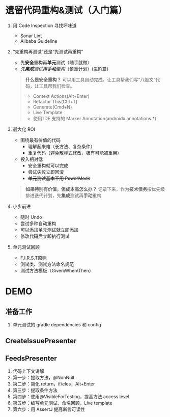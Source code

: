 # 遗留代码重构&测试（入门篇）


1. 用 Code Inspection 寻找坏味道

    * Sonar Lint
    * Alibaba Guideline

2. “先重构再测试”还是“先测试再重构”

    * 先**安全**重构再**单元**测试（随手就做）
    * *先**集成**测试再**手动**重构*（慎重计划）(进阶篇)

    > **什么是安全重构？** 可以用工具自动完成。让工具帮我们写“八股文”代码，让工具帮我们检查。
    > * Context Actions(Alt+Enter)
    > * Refactor This(Ctrl+T)
    > * Generate(Cmd+N)
    > * Live Template
    > * 使用 IDE 支持的 Marker Annotation(androidx.annotations.*)

3. 最大化 ROI

    * 围绕最有价值的代码
      * 理解起来难（长方法、复杂条件）
      * 重复代码（避免散弹式修改，极有可能被重用）
    * 投入相对低
      * 安全重构就可以完成
      * 尝试失败立即回滚
      * ~~单元测试基本不用 PowerMock~~

    > **如果特别有价值，但成本高怎么办？** 记录下来，作为**技术债务**按优先级排进迭代计划，先**集成**测试再**手动**重构

4. 小步前进

    * 随时 Undo
    * 尝试多种自动重构
    * 可以添加单元测试就立即添加
    * 修改代码后立即执行测试


5. 单元测试回顾

    * F.I.R.S.T原则
    * 测试类、测试方法命名规范
    * 测试方法模板（Given\When\Then）


# DEMO

## 准备工作

1. 单元测试的 gradle dependencies 和 config

## CreateIssuePresenter


## FeedsPresenter

1. 代码上下文讲解
2. 第一步：提取方法，@NonNull
3. 第二步：简化 return，if/eles，Alt+Enter
4. 第三步：提取条件方法
5. 第四步：使用@VisibleForTesting，提高方法 access level
6. 第五步：编写单元测试，命名回顾，Live template
7. 第六步：用 AssertJ 提高断言可读性
   


